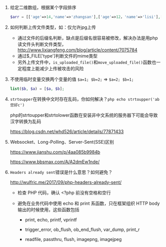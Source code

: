 1. 给定二维数组，根据某个字段排序

   ```php
   $arr = [['age'=>14,'name'=>'zhangsan'],['age'=>12，'name'=>'lisi'],['age'=>13,'name'=>'wangwu']];
   
   ```

2. 如何判断上传文件类型，如：仅允许jpg上传

   - 通过文件的后缀名判断，缺点是后缀名很容易被修改，解决办法是用php读文件头判断文件类型，http://www.lixiangfeng.com/blog/article/content/7075784
   - 通过$_FILE['type']判断文件的mime类型
   - 另外上传文件中，`is_uploaded_file()`和`move_uploaded_file()`函数也一定程度上能减少上传被攻击的风险

3. 不使用临时变量交换两个变量的值 `$a=1; $b=2;` => `$a=2; $b=1;`

   ```php
   list($b, $a) = [$a, $b];
   ```

4. `strtoupper`在转换中文时存在乱码，你如何解决？`php echo strtoupper('ab您好c')`

   php的strtoupper和strtolower函数在安装非中文系统的服务器下可能会导致汉字转换为乱码

   https://blog.csdn.net/whd526/article/details/77871433

5. Websocket、Long-Polling、Server-Sent(SSE)区别

   https://www.jianshu.com/p/4aa085b9984b

   https://www.bbsmax.com/A/A2dmEw1nde/

6. `Headers already sent`错误是什么意思？如何避免？

   http://wulfric.me/2017/09/php-headers-already-sent/

   - 检查 PHP 代码，确认 <?php 前没有空格和空行

   - 避免在业务代码中使用 echo 和 print 系函数，只在框架组织 HTTP body 输出的时候使用，这些函数包括

     - print, echo, printf, vprintf

     - trigger_error, ob_flush, ob_end_flush, var_dump, print_r
     - readfile, passthru, flush, imagepng, imagejpeg